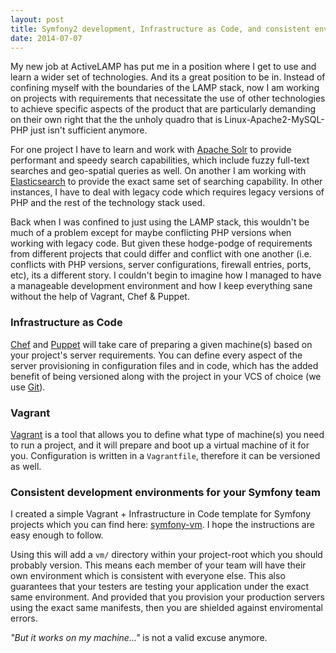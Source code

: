 ```yaml
---
layout: post
title: Symfony2 development, Infrastructure as Code, and consistent environments with Vagrant
date: 2014-07-07
---
```


My new job at ActiveLAMP has put me in a position where I get to use and learn a wider set of technologies. And its a great
position to be in. Instead of confining myself with the boundaries of the LAMP stack, now I am working on projects with
requirements that necessitate the use of other technologies to achieve specific aspects of the product that are particularly
demanding on their own right that the the unholy quadro that is Linux-Apache2-MySQL-PHP just isn't sufficient anymore.

For one project I have to learn and work with [Apache Solr](http://lucene.apache.org/solr/) to provide performant and speedy search capabilities, which include
fuzzy full-text searches and geo-spatial queries as well. On another I am working with [Elasticsearch](http://www.elasticsearch.org/) to provide the exact same
set of searching capability. In other instances, I have to deal with legacy code which requires legacy versions of PHP and the rest of the
technology stack used.

<!--stop-->
Back when I was confined to just using the LAMP stack, this wouldn't be much of a problem except for maybe conflicting
PHP versions when working with legacy code. But given these hodge-podge of requirements from different projects that could
differ and conflict with one another (i.e. conflicts with PHP versions, server configurations, firewall entries, ports, etc),
its a different story. I couldn't begin to imagine how I managed to have a manageable development environment and how I keep
everything sane without the help of Vagrant, Chef & Puppet.

### Infrastructure as Code

[Chef](http://www.getchef.com/chef/) and [Puppet](http://puppetlabs.com/)
will take care of preparing a given machine(s) based on your project's server requirements. You can define every aspect of the server provisioning in configuration
files and in code, which has the added benefit of being versioned along with the project in your VCS of choice (we use [Git](http://git-scm.com)).

### Vagrant

[Vagrant](http://vagrantup.com) is a tool that allows you to define what type of machine(s) you need to run a project,
and it will prepare and boot up a virtual machine of it for you. Configuration is written in a `Vagrantfile`, therefore it can be versioned as well.

### Consistent development environments for your Symfony team

I created a simple Vagrant + Infrastructure in Code template for Symfony projects which you can find here: [symfony-vm](https://github.com/bezhermoso/symfony-vm). I hope
the instructions are easy enough to follow.

Using this will add a `vm/` directory within your project-root which you should probably version. This means each member
of your team will have their own environment which is consistent with everyone else. This also guarantees that your testers are testing your
application under the exact same environment. And provided that you provision your production servers using the exact same manifests, then you
are shielded against enviromental errors.

_"But it works on my machine..."_ is not a valid excuse anymore.
